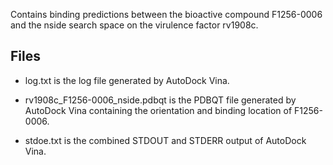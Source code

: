 Contains binding predictions between the bioactive compound F1256-0006 and the nside search space on the virulence factor rv1908c.

## Files

- log.txt is the log file generated by AutoDock Vina.

- rv1908c_F1256-0006_nside.pdbqt is the PDBQT file generated by AutoDock Vina containing the orientation and binding location of F1256-0006.

- stdoe.txt is the combined STDOUT and STDERR output of AutoDock Vina.

